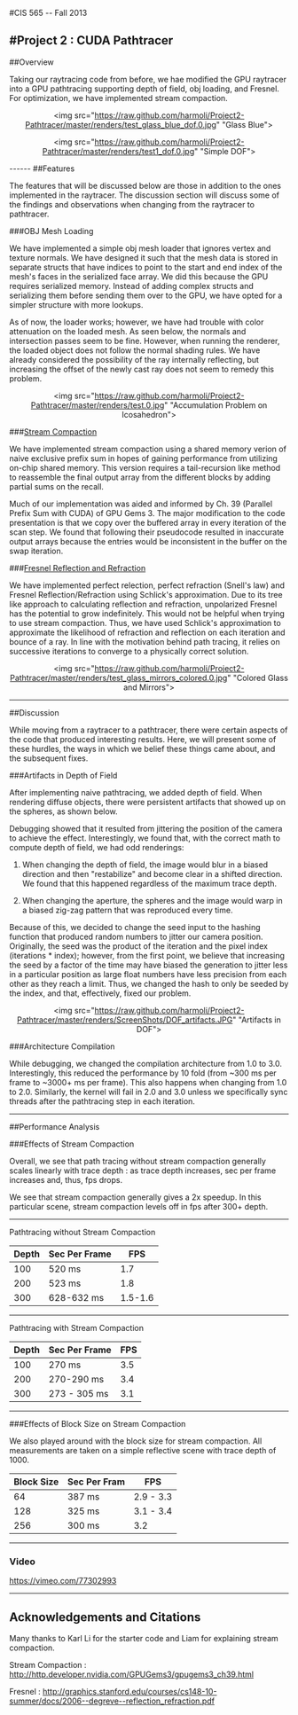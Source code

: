 #CIS 565 -- Fall 2013

#Project 2 : CUDA Pathtracer
------

##Overview

Taking our raytracing code from before, we hae modified the GPU raytracer into a GPU pathtracing supporting depth of field, obj loading, and Fresnel.  For optimization, we have implemented stream compaction.

<div align = "center">

<img src="https://raw.github.com/harmoli/Project2-Pathtracer/master/renders/test_glass_blue_dof.0.jpg" "Glass Blue">

<img src="https://raw.github.com/harmoli/Project2-Pathtracer/master/renders/test1_dof.0.jpg" "Simple DOF">

</div>
------
##Features

The features that will be discussed below are those in addition to the ones implemented in the raytracer.  The discussion section will discuss some of the findings and observations when changing from the raytracer to pathtracer.

###OBJ Mesh Loading

We have implemented a simple obj mesh loader that ignores vertex and texture normals.  We have designed it such that the mesh data is stored in separate structs that have indices to point to the start and end index of the mesh's faces in the serialized face array.  We did this because the GPU requires serialized memory.  Instead of adding complex structs and serializing them before sending them over to the GPU, we have opted for a simpler structure with more lookups.

As of now, the loader works; however, we have had trouble with color attenuation on the loaded mesh.  As seen below, the normals and intersection passes seem to be fine.  However, when running the renderer, the loaded object does not follow the normal shading rules.  We have already considered the possibility of the ray internally reflecting, but increasing the offset of the newly cast ray does not seem to remedy this problem.

<div align = "center">

<img src="https://raw.github.com/harmoli/Project2-Pathtracer/master/renders/test.0.jpg" "Accumulation Problem on Icosahedron">

</div>

###[Stream Compaction][1]

We have implemented stream compaction using a shared memory verion of naive exclusive prefix sum in hopes of gaining performance from utilizing on-chip shared memory. This version requires a tail-recursion like method to reassemble the final output array from the different blocks by adding partial sums on the recall. 

Much of our implementation was aided and informed by Ch. 39 (Parallel Prefix Sum with CUDA) of GPU Gems 3.  The major modification to the code presentation is that we copy over the buffered array in every iteration of the scan step.  We found that following their pseudocode resulted in inaccurate output arrays because the entries would be inconsistent in the buffer on the swap iteration.


###[Fresnel Reflection and Refraction][2]

We have implemented perfect relection, perfect refraction (Snell's law) and Fresnel Reflection/Refraction using Schlick's approximation. Due to its tree like approach to calculating reflection and refraction, unpolarized Fresnel has the potential to grow indefinitely. This would not be helpful when trying to use stream compaction.  Thus, we have used Schlick's approximation to approximate the likelihood of refraction and reflection on each iteration and bounce of a ray.  In line with the motivation behind path tracing, it relies on successive iterations to converge to a physically correct solution.

<div align = "center">

<img src="https://raw.github.com/harmoli/Project2-Pathtracer/master/renders/test_glass_mirrors_colored.0.jpg" "Colored Glass and Mirrors">

</div>

------
##Discussion

While moving from a raytracer to a pathtracer, there were certain aspects of the code that produced interesting results.  Here, we will present some of these hurdles, the ways in which we belief these things came about, and the subsequent fixes.

###Artifacts in Depth of Field

After implementing naive pathtracing, we added depth of field.  When rendering diffuse objects, there were persistent artifacts that showed up on the spheres, as shown below. 

Debugging showed that it resulted from jittering the position of the camera to achieve the effect.  Interestingly, we found that, with the correct math to compute depth of field, we had odd renderings:

1.	When changing the depth of field, the image would blur in a biased direction and then "restabilize" and become clear in a shifted direction. We found that this happened regardless of the maximum trace depth.


2.	When changing the aperture, the spheres and the image would warp in a biased zig-zag pattern that was reproduced every time.

Because of this, we decided to change the seed input to the hashing function that produced random numbers to jitter our camera position. Originally, the seed was the product of the iteration and the pixel index (iterations * index); however, from the first point, we believe that increasing the seed by a factor of the time may have biased the generation to jitter less in a particular position as large float numbers have less precision from each other as they reach a limit. Thus, we changed the hash to only be seeded by the index, and that, effectively, fixed our problem.

<div align = "center">

<img src="https://raw.github.com/harmoli/Project2-Pathtracer/master/renders/ScreenShots/DOF_artifacts.JPG" "Artifacts in DOF">

</div>


###Architecture Compilation

While debugging, we changed the compilation architecture from 1.0 to 3.0.  Interestingly, this reduced the performance by 10 fold (from ~300 ms per frame to ~3000+ ms per frame).  This also happens when changing from 1.0 to 2.0.  Similarly, the kernel will fail in 2.0 and 3.0 unless we specifically sync threads after the pathtracing step in each iteration. 

------
##Performance Analysis

###Effects of Stream Compaction

Overall, we see that path tracing without stream compaction generally scales linearly with trace depth : as trace depth increases, sec per frame increases and, thus, fps drops.

We see that stream compaction generally gives a 2x speedup.  In this particular scene, stream compaction levels off in fps after 300+ depth.

----------------

Pathtracing without Stream Compaction

Depth | Sec Per Frame | FPS
----|---|----
100 | 520 ms | 1.7 
200 | 523 ms | 1.8
300 | 628-632 ms | 1.5-1.6

---------------

Pathtracing with Stream Compaction

Depth | Sec Per Frame | FPS
----|----|----
100 | 270 ms  | 3.5 
200 | 270-290 ms | 3.4 
300 | 273 - 305 ms | 3.1

--------------

###Effects of Block Size on Stream Compaction

We also played around with the block size for stream compaction. All measurements are taken on a simple reflective scene with trace depth of 1000.

Block Size | Sec Per Fram | FPS
--- | ---- | ----
64 | 387 ms | 2.9 - 3.3
128 | 325 ms | 3.1 - 3.4 
256 | 300 ms | 3.2 


--------------

### Video

https://vimeo.com/77302993

------
## Acknowledgements and Citations

Many thanks to Karl Li for the starter code and Liam for explaining stream compaction.

Stream Compaction : http://http.developer.nvidia.com/GPUGems3/gpugems3_ch39.html

Fresnel : http://graphics.stanford.edu/courses/cs148-10-summer/docs/2006--degreve--reflection_refraction.pdf

[1]: http://http.developer.nvidia.com/GPUGems3/gpugems3_ch39.html "Parallel Prefix Sum (Scan) with CUDA"

[2]: http://graphics.stanford.edu/courses/cs148-10-summer/docs/2006--degreve--reflection_refraction.pdf "Reflection and Refraction in Ray Tracing"
